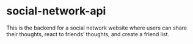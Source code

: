 # social-network-api
This is the backend for a social network website where users can share their thoughts, react to friends’ thoughts, and create a friend list.

